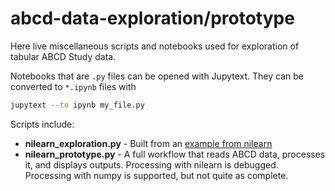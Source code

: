 # abcd-data-exploration/prototype

Here live miscellaneous scripts and notebooks used for exploration of tabular ABCD Study data.

Notebooks that are `.py` files can be opened with Jupytext. They can be converted to `*.ipynb` files with
```bash
jupytext --to ipynb my_file.py
```

Scripts include:

- **nilearn_exploration.py** - Built from an [example from nilearn](https://nilearn.github.io/stable/auto_examples/05_glm_second_level/plot_second_level_association_test.html)
- **nilearn_prototype.py** - A full workflow that reads ABCD data, processes it, and displays outputs. Processing with nilearn is debugged.  Processing with numpy is supported, but not quite as complete.
